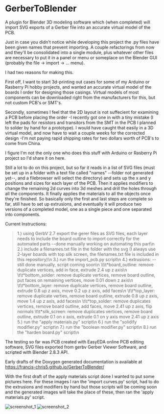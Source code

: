 # GerberToBlender
A plugin for Blender 3D modeling software which (when completed) will import SVG exports of a Gerber file into an accurate virtual model of the PCB. 

Just in case you didn't notice while developing this project the .py files have been given names that prevent importing. A couple refactorings from now and they'll be consolidated into a single module, plus whatever other files are necessary to put it in a panel or menu or someplace on the Blender GUI (probably the file -> import -> ... menu).

I had two reasons for making this.

First off, I want to start 3d-printing out cases for some of my Arduino or Rasberry Pi hobby projects, and wanted an accurate virtual model of the boards I order for designing those casings. Virtual models of most components can be downloaded right from the manufacturers for this, but not custom PCB's or SMT's.

Secondly, sometimes I feel that the 2D layout is not suffecient for examining a PCB before placing the order -I recently got one in with a tiny mistake (I left the pads for resistors and transitors from the SMT in the PCB I planned to solder by hand for a prototype). I would have caught that easily in a 3D virtual model, and now have to wait a couple weeks for the corrected design -I'm not paying rapid shipping rates for two dollars worth of PCB's to come from China.

I figure I'm not the only one who does this stuff with Arduino or Rasberry Pi project so I'd share it on here.

Still a lot to do on this project, but so far it reads in a list of SVG files (must be set up in a folder with a text file called "names" --folder not generated yet--, and a filebrowser will select the directory) and sets up the x and y positions and sizes for each layer of the PCB. Then it applies modifiers to change the remaining 2d curves into 3d meshes and drill the holes through all the components. It finally applies the materials to all the objects once they're finished. So basically only the first and last steps are complete so far, still have to set up extrusions, and eventually it will produce two versions of a completed model, one as a single piece and one separated into components.


Current Instructions:
<blockquote>
  1.) using GerbV 2.7 export the gerer files as SVG files, each layer needs to include the board outline to import correctly for the automated parts --done manually working on automating this part\n
  2.) include a filenames.txt file in the folder with the svg (I always use 2-layer boards with top silk screen, the filenames.txt file is included in this repository)\n
  3.) run the import_pcb.py script\n
  4.) extrusions: --still done manually, script coming soon\n
  \t\t*board_outline: remove duplicate vertices, add in face, extrude 2.4 up z axis\n
  \t\t*bottom_solder: remove duplicate vertices, remove board outline, put faces on remaining vertices, move 0.01 down z axis\n
  \t\t*bottom_layer: remove duplicate vertices,  remove board outline, extrude 0.8 up z axis, move 0.2 up z axis, add faces\n
  \t\t*top_layer: remove duplicate verties,  remove board outline, extrude 0.8 up z axis, move 1.4 up z axis, add faces\n
  \t\t*top_solder: remove duplicates vertices,  remove board outline, add faces, move 2.41 up z axis, flip normals
  \t\t*silk_screen: remove duplicates vertices,  remove board outline, extrude 0.1 on x axis, extrude 0.1 on y axis move 2.41 up z axis
  5.) run the "apply materials.py" script\n
  6.) run the "solidify modifier.py" script\n
  7.) run the "boolean modifier.py" script\n
  8.) run the "harden board.py" script\n
</blockquote>


The testing so far was PCB created with EasyEDA online PCB editing software, SVG files exported from gerbv Gerber Viewer Software, and scripted with Blender 2.8.3 API.


Early drafts of the Doxygen generated documentation is available at https://francis-chris5.github.io/GerberToBlender/ 



With the first draft of the apply materials script done I wanted to put some pictures here. For these images I ran the 'import curves.py' script, had to do the extrusions and modifiers by hand but those scripts will be coming soon and the generated images will take the place of these, then ran the 'apply materials.py' script.

![screenshot_1](https://user-images.githubusercontent.com/50467171/85934884-78986280-b8b7-11ea-8d2d-020a78c76475.png)
![screenshot_2](https://user-images.githubusercontent.com/50467171/85934885-7afabc80-b8b7-11ea-931a-9a0ff1f67b9f.png)
